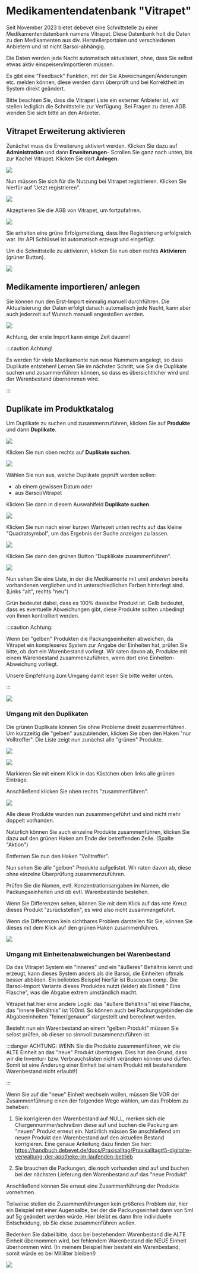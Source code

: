 # Medikamentendatenbank "Vitrapet"  

Seit November 2023 bietet debevet eine Schnittstelle zu einer Medikamentendatenbank namens Vitrapet. 
Diese Datenbank holt die Daten zu den Medikamenten aus div. Herstellerportalen und verschiedenen Anbietern und ist nicht 
Barsoi-abhängig.

Die Daten werden jede Nacht automatisch aktualisiert, ohne, dass Sie selbst etwas aktiv einspeisen/importieren müssen.

Es gibt eine "Feedback" Funktion, mit der Sie Abweichungen/Änderungen etc. melden können, diese werden dann überprüft und bei 
Korrektheit im System direkt geändert. 

Bitte beachten Sie, dass die Vitrapet Liste ein externer Anbieter ist, wir stellen lediglich die Schnittstelle zur Verfügung. Bei Fragen 
zu deren AGB wenden Sie sich bitte an den Anbieter.

## Vitrapet Erweiterung aktivieren  

Zunächst muss die Erweiterung aktiviert werden. Klicken Sie dazu auf **Administration** und dann **Erweiterungen**- Scrollen Sie 
ganz nach unten, bis zur Kachel Vitrapet. 
Klicken Sie dort **Anlegen**. 

![](../../static/img/Warenwirtschaft/vitrapet_anlegen.png) 

Nun müssen Sie sich für die Nutzung bei Vitrapet registrieren. Klicken Sie hierfür auf "Jetzt registrieren".   

![](../../static/img/Warenwirtschaft/vitrapet_reg.png)  

Akzeptieren Sie die AGB von Vitrapet, um fortzufahren. 

![](../../static/img/Warenwirtschaft/vitrapet_AGB.png)

Sie erhalten eine grüne Erfolgsmeldung, dass Ihre Registrierung erfolgreich war. Ihr API Schlüssel ist automatisch erzeugt und eingefügt.

Um die Schnittstelle zu aktivieren, klicken Sie nun oben rechts **Aktivieren** (grüner Button).

![](../../static/img/erweiterungen/vitrapet_aktivieren.png)

## Medikamente importieren/ anlegen 

Sie können nun den Erst-Import einmalig manuell durchführen. Die Aktualisierung der Daten erfolgt danach automatisch jede Nacht, kann
aber auch jederzeit auf Wunsch manuell angestoßen werden.   

![](../../static/img/Warenwirtschaft/erstimport.png)  

Achtung, der erste Import kann einige Zeit dauern!  

:::caution Achtung!  

Es werden für viele Medikamente nun neue Nummern angelegt, so dass Duplikate entstehen! Lernen Sie im nächsten Schritt, wie Sie die Duplikate suchen und 
zusammenführen können, so dass es übersichtlicher wird und der Warenbestand übernommen wird. 

:::  

## Duplikate im Produktkatalog  

Um Duplikate zu suchen und zusammenzuführen, klicken Sie auf **Produkte** und dann **Duplikate**.  

![](../../static/img/Warenwirtschaft/duplikate_oeffnen.png)

Klicken Sie nun oben rechts auf **Duplikate suchen**.  

![](../../static/img/Warenwirtschaft/duplikatsuche1.png)

Wählen Sie nun aus, welche Duplikate geprüft werden sollen:  

* ab einem gewissen Datum oder 
* aus Barsoi/Vitrapet  

Klicken Sie dann in diesem Auswahlfeld **Duplikate suchen**.

![](../../static/img/Warenwirtschaft/duplikatsuche2.png)

Klicken Sie nun nach einer kurzen Wartezeit unten rechts auf das kleine "Quadratsymbol", um das Ergebnis der Suche anzeigen zu lassen. 

![](../../static/img/erweiterungen/duplikate_zusammen01.png)  

Klicken Sie dann den grünen Button "Dupklikate zusammenführen".

![](../../static/img/erweiterungen/duplikate_zusammen1.png) 

Nun sehen Sie eine Liste, in der die Medikamente mit umit anderen bereits vorhandenen verglichen und in unterschiedlichen Farben hinterlegt sind.
(Links "alt", rechts "neu")

Grün bedeutet dabei, dass es 100% dasselbe Produkt ist.
Gelb bedeutet, dass es eventuelle Abweichungen gibt, diese Produkte sollten unbedingt von Ihnen kontrolliert werden. 

:::caution Achtung: 

Wenn bei "gelben" Produkten die Packungseinheiten abweichen, da Vitrapet ein komplexeres System zur Angabe der Einheiten hat, 
prüfen Sie bitte, ob dort ein Warenbestand vorliegt. Wir raten davon ab, Produkte mit einem Warenbestand zusammenzuführen, wenn dort eine Einheiten-Abweichung vorliegt. 

Unsere Empfehlung zum Umgang damit lesen Sie bitte weiter unten. 

:::    


![](../../static/img/erweiterungen/Duplikate_zusammen2.png)

### Umgang mit den Duplikaten  

Die grünen Duplikate können Sie ohne Probleme direkt zusammenführen. Um kurzzeitig die "gelben" auszublenden, klicken Sie oben 
den Haken "nur Volltreffer". Die Liste zeigt nun zunächst alle "grünen" Produkte.   

![](../../static/img/erweiterungen/duplikte_volltreffer.png)  

![](../../static/img/erweiterungen/duplikate_volltreffer2.png)
 
Markieren Sie mit einem Klick in das Kästchen oben links alle grünen Einträge.  

Anschließend klicken Sie oben rechts "zusammenführen".  

![](../../static/img/erweiterungen/zusammenfuehren1.png)

Alle diese Produkte wurden nun zusammengeführt und sind nicht mehr doppelt vorhanden.

Natürlich können Sie auch einzelne Produkte zusammenführen, klicken Sie dazu auf den grünen Haken am Ende der
betreffenden Zeile.  (Spalte "Aktion")  

Entfernen Sie nun den Haken "Volltreffer".

Nun sehen Sie alle "gelben" Produkte aufgelistet. Wir raten davon ab, diese ohne einzelne Überprüfung zusammenzuführen. 

Prüfen Sie die Namen, evtl. Konzentrationsangaben im Namen,  die Packungseinheiten und ob evtl. Warenbestände bestehen.  

Wenn Sie Differenzen sehen, können Sie mit dem Klick auf das rote Kreuz dieses Produkt "zurückstellen", es wird also nicht zusammengeführt.

Wenn die Differenzen kein sichtbares Problem darstellen für Sie, können Sie dieses mit dem Klick auf den grünen Haken zusammenführen.   

![](../../static/img/erweiterungen/gelb_zusammenfuehren.png)

### Umgang mit Einheitenabweichungen bei Warenbestand

Da das Vitrapet System ein "inneres" und ein "äußeres" Behältnis kennt und erzeugt, kann dieses System anders als die Barsoi, die Einheiten oftmals
besser abbilden. Ein beliebtes Beispiel hierfür ist Buscopan comp. 
Die Barsoi-Import Variante dieses Produktes nutzt (leider) als Einheit " Eine Flasche", was die Abgabe extrem umständlich macht. 

Vitrapet hat hier eine andere Logik: das "äußere Behältnis" ist eine Flasche, das "innere Behältnis" ist 100ml. 
So können auch bei Packungsgebinden die Abgabeeinheiten "feiner/genauer" dargestellt und berechnet werden. 

Besteht nun ein Warenbestand an einem "gelben Produkt" müssen Sie selbst prüfen, ob dieser so sinnvoll zusammenzuführen ist. 

:::danger  ACHTUNG: 
WENN Sie die Produkte zusammenführen, wir die ALTE Einheit an das "neue" Produkt übertragen. Dies hat den Grund, dass wir die Inventur- bzw.
Verbrauchslisten nicht verändern können und dürfen. Somit ist eine Änderung einer Einheit bei einem Produkt mit bestehendem Warenbestand nicht erlaubt!)  

:::   

Wenn Sie auf die "neue" Einheit wechseln wollen, müssen Sie VOR der Zusammenführung einen der folgenden Wege wählen, um das Problem zu beheben: 

1. Sie korrigieren den Warenbestand auf NULL, merken sich die Chargennummer/schreiben diese auf und buchen die Packung am "neuen" Produkt erneut ein.
Natürlich müssen Sie anschließend am neuen Produkt den Warenbestand auf den aktuellen Bestand korrigieren. Eine genaue Anleitung dazu finden Sie hier:
   https://handbuch.debevet.de/docs/Praxisalltag/Praxisalltag#5-digitalte-verwaltung-der-apotheke-im-laufenden-betrieb

2. Sie brauchen die Packungen, die noch vorhanden sind auf und buchen bei der nächsten Lieferung den Warenbestand auf das "neue Produkt".   

Anschließend können Sie erneut eine Zusammenführung der Produkte vornehmen.

Teilweise stellen die Zusammenführungen kein größeres Problem dar, hier ein Beispiel mit einer Augensalbe, bei der die Packungseinheit 
dann von 5ml auf 5g geändert werden würde. Hier bleibt es dann Ihre individuelle Entscheidung, ob Sie diese zusammenführen wollen.

Bedenken Sie dabei bitte, dass bei bestehendem Warenbestand die ALTE Einheit übernommen wird, bei fehlendem Warenbestand die NEUE Einheit
übernommen wird. (In meinem Beispiel hier besteht ein Warenbestand, somit würde es bei Milliliter bleiben!) 

![](../../static/img/erweiterungen/gelb_einheitenabweichung_ohne_probleme.png)


